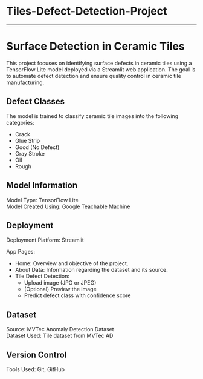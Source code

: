 # Tiles-Defect-Detection-Project
---

# Surface Detection in Ceramic Tiles
This project focuses on identifying surface defects in ceramic tiles using a TensorFlow Lite model deployed via a Streamlit web application. The goal is to automate defect detection and ensure quality control in ceramic tile manufacturing.

## Defect Classes
The model is trained to classify ceramic tile images into the following categories:
- Crack  
- Glue Strip  
- Good (No Defect)  
- Gray Stroke  
- Oil  
- Rough 

## Model Information
Model Type: TensorFlow Lite  
Model Created Using: Google Teachable Machine  

## Deployment
Deployment Platform: Streamlit  

App Pages:
- Home: Overview and objective of the project.  
- About Data: Information regarding the dataset and its source.  
- Tile Defect Detection:  
  - Upload image (JPG or JPEG)  
  - (Optional) Preview the image  
  - Predict defect class with confidence score  

## Dataset
Source: MVTec Anomaly Detection Dataset  
Dataset Used: Tile dataset from MVTec AD  

## Version Control
Tools Used: Git, GitHub  
